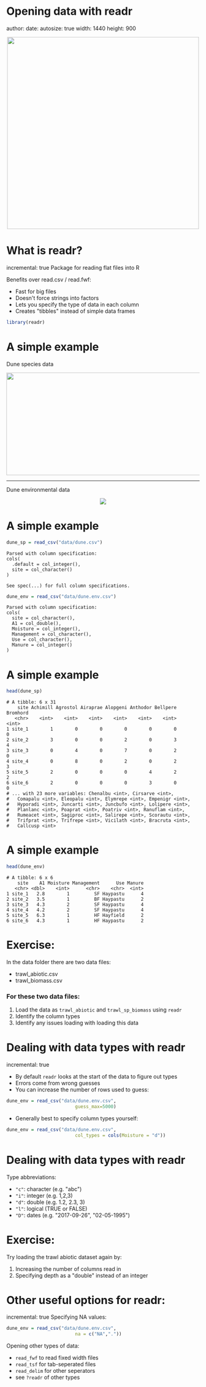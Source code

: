 Opening data with readr
========================================================
author: 
date: 
autosize: true
width: 1440
height: 900
<div align="center">
<img src="readr_hex.png" width=500 height=500>
</div>




What is readr? 
========================================================
incremental: true
Package for reading flat files into R

Benefits over read.csv / read.fwf:
* Fast for big files
* Doesn't force strings into factors
* Lets you specify the type of data in each column
* Creates "tibbles" instead of simple data frames





```r
library(readr)
```


A simple example
========================================================
Dune species data
<div align="center">
<img src="dune_data.png" width=767 height=267>
</div>

***

Dune environmental data
<div align="center">
<img src="dune_env_data.png" width=430*1.2 height=223*1.2>
</div>

A simple example
========================================================



```r
dune_sp = read_csv("data/dune.csv")
```

```
Parsed with column specification:
cols(
  .default = col_integer(),
  site = col_character()
)
```

```
See spec(...) for full column specifications.
```

```r
dune_env = read_csv("data/dune.env.csv")
```

```
Parsed with column specification:
cols(
  site = col_character(),
  A1 = col_double(),
  Moisture = col_integer(),
  Management = col_character(),
  Use = col_character(),
  Manure = col_integer()
)
```


A simple example
========================================================



```r
head(dune_sp) 
```

```
# A tibble: 6 x 31
    site Achimill Agrostol Airaprae Alopgeni Anthodor Bellpere Bromhord
   <chr>    <int>    <int>    <int>    <int>    <int>    <int>    <int>
1 site_1        1        0        0        0        0        0        0
2 site_2        3        0        0        2        0        3        4
3 site_3        0        4        0        7        0        2        0
4 site_4        0        8        0        2        0        2        3
5 site_5        2        0        0        0        4        2        2
6 site_6        2        0        0        0        3        0        0
# ... with 23 more variables: Chenalbu <int>, Cirsarve <int>,
#   Comapalu <int>, Eleopalu <int>, Elymrepe <int>, Empenigr <int>,
#   Hyporadi <int>, Juncarti <int>, Juncbufo <int>, Lolipere <int>,
#   Planlanc <int>, Poaprat <int>, Poatriv <int>, Ranuflam <int>,
#   Rumeacet <int>, Sagiproc <int>, Salirepe <int>, Scorautu <int>,
#   Trifprat <int>, Trifrepe <int>, Vicilath <int>, Bracruta <int>,
#   Callcusp <int>
```


A simple example
========================================================


```r
head(dune_env)
```

```
# A tibble: 6 x 6
    site    A1 Moisture Management      Use Manure
   <chr> <dbl>    <int>      <chr>    <chr>  <int>
1 site_1   2.8        1         SF Haypastu      4
2 site_2   3.5        1         BF Haypastu      2
3 site_3   4.3        2         SF Haypastu      4
4 site_4   4.2        2         SF Haypastu      4
5 site_5   6.3        1         HF Hayfield      2
6 site_6   4.3        1         HF Haypastu      2
```


Exercise:
=======================================================

In the data folder there are two data files:
* trawl_abiotic.csv
* trawl_biomass.csv


### For these two data files:

1. Load the data as `trawl_abiotic` and `trawl_sp_biomass` using `readr`
2. Identify the column types
3. Identify any issues loading with loading this data





Dealing with data types with readr
========================================
incremental: true


* By default `readr` looks at the start of the data to figure out types
* Errors come from wrong guesses
* You can increase the number of rows used to guess:




```r
dune_env = read_csv("data/dune.env.csv",
                         guess_max=5000)
```


* Generally best to specify column types yourself: 





```r
dune_env = read_csv("data/dune.env.csv",
                         col_types = cols(Moisture = "d"))
```


Dealing with data types with readr
========================================
Type abbreviations:

* `"c"`: character (e.g. "abc")
* `"i"`: integer (e.g. 1,2,3)
* `"d"`: double (e.g. 1.2, 2.3, 3)
* `"l"`: logical (TRUE or FALSE) 
* `"D"`: dates (e.g. "2017-09-26", "02-05-1995")






Exercise:
=======================================================

Try loading the trawl abiotic dataset again by:

1. Increasing the number of columns read in
2. Specifying depth as a "double" instead of an integer





Other useful options for readr:
=====================================
incremental: true
Specifying NA values:







```r
dune_env = read_csv("data/dune.env.csv",
                         na = c("NA","."))
```

Opening other types of data:

* `read_fwf` to read fixed width files
* `read_tsf` for tab-seperated files
* `read_delim` for other seperators
* see `?readr` of other types

